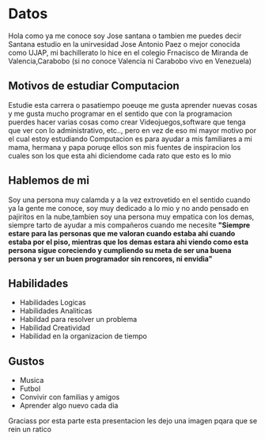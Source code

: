 <h1 color:Black>Datos</h1>
<p>Hola como ya me conoce soy Jose santana o tambien me puedes decir Santana estudio en la unirvesidad Jose Antonio Paez o mejor conocida como UJAP, mi bachillerato lo hice en el colegio Frnacisco de Miranda de Valencia,Carabobo (si no conoce Valencia ni Carabobo vivo en Venezuela)</p>
<h2>Motivos de estudiar Computacion</h2>
<p>Estudie esta carrera o pasatiempo poeuqe me gusta aprender nuevas cosas y me gusta mucho programar en el sentido que con la programacion puerdes hacer varias cosas como crear Videojuegos,software que tenga que ver con lo administrativo, etc.., pero en vez de eso mi mayor motivo por el cual estoy estudiando Computacion es para ayudar a mis familiares a mi mama, hermana y papa poruqe ellos son mis fuentes de inspiracion los cuales son los que esta ahi diciendome cada rato que esto es lo mio</p>

<h2>Hablemos de mi</h2>
<p>Soy una persona muy calamda y a la vez extrovetido en el sentido cuando ya la gente me conoce, soy muy dedicado a lo mio y no ando pensado en pajiritos en la nube,tambien soy una persona muy empatica con los demas, siempre tarto de ayudar a mis compañeros cuando me necesite <b>"Siempre estare para las personas que me valoran cuando estaba ahi cuando estaba por el piso, mientras que los demas estara ahi viendo como esta persona sigue coreciendo y cumpliendo su meta de ser una buena persona y ser un buen programador sin rencores, ni envidia"</b></p>

<h2>Habilidades</h2>
<ul>
  <li>Habilidades Logicas</li>
  <li>Habilidades Analiticas</li>
  <li>Habildad para resolver un problema</li>
  <li>Habilidad Creatividad</li>
  <li>Habilidad en la organizacion de tiempo</li>
</ul>

<h2>Gustos</h2>
<ul>
  <li>Musica</li>
  <li>Futbol</li>
  <li>Convivir con familias y amigos</li>
  <li>Aprender algo nuevo cada dia</li>
</ul>
<p>Graciass por esta parte esta presentacion les dejo una imagen pqara que se rein un ratico</p>

